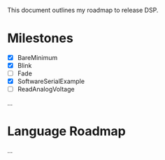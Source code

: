 This document outlines my roadmap to release DSP.

# Milestones
- [x] BareMinimum
- [x] Blink
- [ ] Fade
- [x] SoftwareSerialExample
- [ ] ReadAnalogVoltage

...

# Language Roadmap
...
